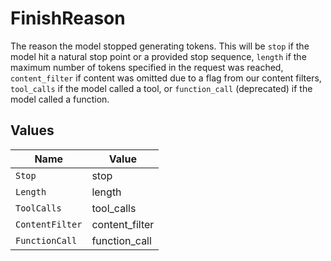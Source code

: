 # FinishReason

The reason the model stopped generating tokens. This will be `stop` if the model hit a natural stop point or a provided stop sequence,
`length` if the maximum number of tokens specified in the request was reached,
`content_filter` if content was omitted due to a flag from our content filters,
`tool_calls` if the model called a tool, or `function_call` (deprecated) if the model called a function.



## Values

| Name            | Value           |
| --------------- | --------------- |
| `Stop`          | stop            |
| `Length`        | length          |
| `ToolCalls`     | tool_calls      |
| `ContentFilter` | content_filter  |
| `FunctionCall`  | function_call   |